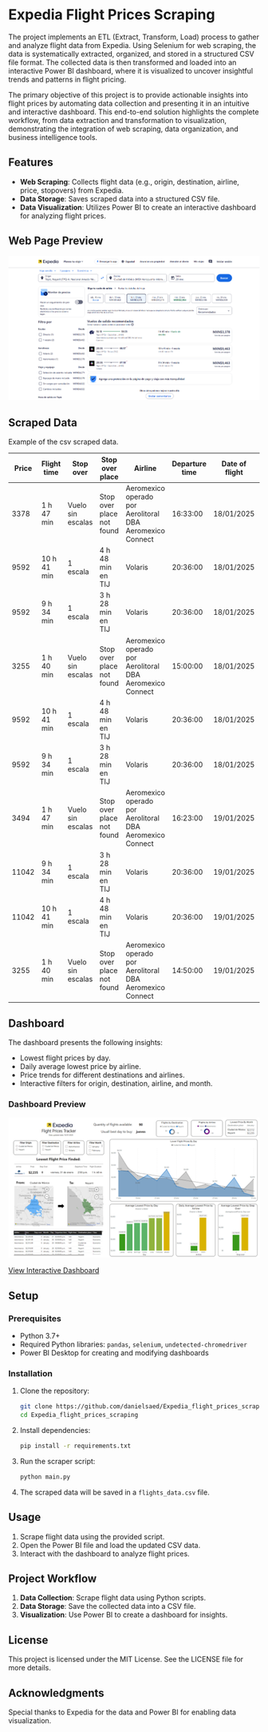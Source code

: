 # Expedia Flight Prices Scraping

The project implements an ETL (Extract, Transform, Load) process to gather and analyze flight data from Expedia. Using Selenium for web scraping, the data is systematically extracted, organized, and stored in a structured CSV file format. The collected data is then transformed and loaded into an interactive Power BI dashboard, where it is visualized to uncover insightful trends and patterns in flight pricing.

The primary objective of this project is to provide actionable insights into flight prices by automating data collection and presenting it in an intuitive and interactive dashboard. This end-to-end solution highlights the complete workflow, from data extraction and transformation to visualization, demonstrating the integration of web scraping, data organization, and business intelligence tools.

## Features
- **Web Scraping**: Collects flight data (e.g., origin, destination, airline, price, stopovers) from Expedia.
- **Data Storage**: Saves scraped data into a structured CSV file.
- **Data Visualization**: Utilizes Power BI to create an interactive dashboard for analyzing flight prices.

## Web Page Preview

![Dashboard Screenshot](https://github.com/danielsaed/Expedia_flight_prices_scraping/blob/Development-using-undetected_chromedriver/.github/img/Expedia_web.png?raw=true)

## Scraped Data

Example of the csv scraped data.

| Price | Flight time | Stop over | Stop over place | Airline | Departure time | Date of flight | Destination place | Origin place | Flight type | Class |
|-------|-------------|-----------|-----------------|---------|----------------|----------------|-------------------|--------------|-------------|-------|
| 3378  | 1 h 47 min  | Vuelo sin escalas | Stop over place not found | Aeromexico operado por Aerolitoral DBA Aeromexico Connect | 16:33:00 | 18/01/2025 | Ciudad de México | Tepic | Day flight | Economic |
| 9592  | 10 h 41 min | 1 escala  | 4 h 48 min en TIJ | Volaris | 20:36:00 | 18/01/2025 | Ciudad de México | Tepic | Night flight | Economic |
| 9592  | 9 h 34 min  | 1 escala  | 3 h 28 min en TIJ | Volaris | 20:36:00 | 18/01/2025 | Ciudad de México | Tepic | Night flight | Economic |
| 3255  | 1 h 40 min  | Vuelo sin escalas | Stop over place not found | Aeromexico operado por Aerolitoral DBA Aeromexico Connect | 15:00:00 | 18/01/2025 | Tepic | Ciudad de México | Day flight | Economic |
| 9592  | 10 h 41 min | 1 escala  | 4 h 48 min en TIJ | Volaris | 20:36:00 | 18/01/2025 | Ciudad de México | Tepic | Night flight | Economic |
| 9592  | 9 h 34 min  | 1 escala  | 3 h 28 min en TIJ | Volaris | 20:36:00 | 18/01/2025 | Ciudad de México | Tepic | Night flight | Economic |
| 3494  | 1 h 47 min  | Vuelo sin escalas | Stop over place not found | Aeromexico operado por Aerolitoral DBA Aeromexico Connect | 16:23:00 | 19/01/2025 | Ciudad de México | Tepic | Day flight | Economic |
| 11042 | 9 h 34 min  | 1 escala  | 3 h 28 min en TIJ | Volaris | 20:36:00 | 19/01/2025 | Ciudad de México | Tepic | Night flight | Economic |
| 11042 | 10 h 41 min | 1 escala  | 4 h 48 min en TIJ | Volaris | 20:36:00 | 19/01/2025 | Ciudad de México | Tepic | Night flight | Economic |
| 3255  | 1 h 40 min  | Vuelo sin escalas | Stop over place not found | Aeromexico operado por Aerolitoral DBA Aeromexico Connect | 14:50:00 | 19/01/2025 | Tepic | Ciudad de México | Day flight | Economic |

## Dashboard
The dashboard presents the following insights:
- Lowest flight prices by day.
- Daily average lowest price by airline.
- Price trends for different destinations and airlines.
- Interactive filters for origin, destination, airline, and month.

### Dashboard Preview
![Dashboard Screenshot](https://github.com/danielsaed/Expedia_flight_prices_scraping/blob/Development-using-undetected_chromedriver/.github/img/Expedia_flight_dasboard.png?raw=true)

[View Interactive Dashboard](https://app.powerbi.com/view?r=eyJrIjoiYjI4ZjI4MjEtNDcwNC00N2RiLWFjNjMtZGY2YTc1YmI3NGUyIiwidCI6IjZjMGMxMTZhLWJmOGItNDc4My04NjI3LTNjZTVmMDE0MjhlNCIsImMiOjR9)

## Setup
### Prerequisites
- Python 3.7+
- Required Python libraries: `pandas`, `selenium`, `undetected-chromedriver`
- Power BI Desktop for creating and modifying dashboards

### Installation
1. Clone the repository:
   ```bash
   git clone https://github.com/danielsaed/Expedia_flight_prices_scraping.git
   cd Expedia_flight_prices_scraping
   ```
2. Install dependencies:
   ```bash
   pip install -r requirements.txt
   ```
3. Run the scraper script:
   ```bash
   python main.py
   ```
4. The scraped data will be saved in a `flights_data.csv` file.

## Usage
1. Scrape flight data using the provided script.
2. Open the Power BI file and load the updated CSV data.
3. Interact with the dashboard to analyze flight prices.

## Project Workflow
1. **Data Collection**: Scrape flight data using Python scripts.
2. **Data Storage**: Save the collected data into a CSV file.
3. **Visualization**: Use Power BI to create a dashboard for insights.

## License
This project is licensed under the MIT License. See the LICENSE file for more details.

## Acknowledgments
Special thanks to Expedia for the data and Power BI for enabling data visualization.


